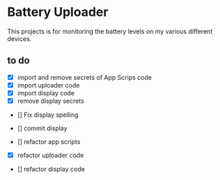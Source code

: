 # Battery Uploader

This projects is for monitoring the battery levels on my various
different devices.


## to do
- [x] import and remove secrets of App Scrips code
- [x] import uploader code
- [x] import display code
- [x] remove display secrets
- [] Fix display spelling
- [] commit display


- [] refactor app scripts
- [x] refactor uploader code
- [] refactor display code